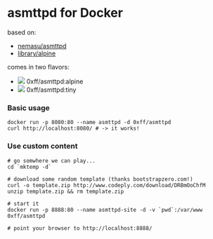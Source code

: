 # asmttpd for Docker
based on:
* [nemasu/asmttpd](https://github.com/nemasu/asmttpd "nemasu/asmttpd")
* [library/alpine](https://registry.hub.docker.com/_/alpine/ "library/alpine")

comes in two flavors:
* ![](https://badge.imagelayers.io/0xff/asmttpd:alpine.svg) 0xff/asmttpd:alpine
* ![](https://badge.imagelayers.io/0xff/asmttpd:tiny.svg) 0xff/asmttpd:tiny

### Basic usage

    docker run -p 8080:80 --name asmttpd -d 0xff/asmttpd
    curl http://localhost:8080/ # -> it works!

### Use custom content

    # go somwhere we can play...
    cd `mktemp -d`
    
    # download some random template (thanks bootstrapzero.com!)
    curl -o template.zip http://www.codeply.com/download/DRBmOoChfM
    unzip template.zip && rm template.zip
    
    # start it
    docker run -p 8888:80 --name asmttpd-site -d -v `pwd`:/var/www 0xff/asmttpd
    
    # point your browser to http://localhost:8888/
